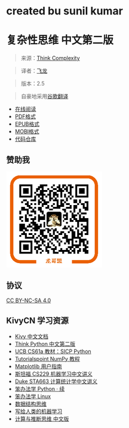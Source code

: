 # created bu sunil kumar
# 复杂性思维 中文第二版

> 来源：[Think Complexity](http://greenteapress.com/complexity2/html/index.html)

> 译者：[飞龙](https://github.com/)

> 版本：2.5

> 自豪地采用[谷歌翻译](https://translate.google.cn/)

+ [在线阅读](https://www.gitbook.com/book/wizardforcel/think-comp-2e/details)
+ [PDF格式](https://www.gitbook.com/download/pdf/book/wizardforcel/think-comp-2e)
+ [EPUB格式](https://www.gitbook.com/download/epub/book/wizardforcel/think-comp-2e)
+ [MOBI格式](https://www.gitbook.com/download/mobi/book/wizardforcel/think-comp-2e)
+ [代码仓库](https://github.com/Kivy-CN/think-comp-2e-zh)

## 赞助我

![](img/qr_alipay.png)

## 协议

[CC BY-NC-SA 4.0](http://creativecommons.org/licenses/by-nc-sa/4.0/)

## KivyCN 学习资源

*   [Kivy 中文文档](https://github.com/Kivy-CN/Kivy-CN)
*   [Think Python 中文第二版](https://github.com/Kivy-CN/ThinkPython-CN)
*   [UCB CS61a 教材：SICP Python](https://github.com/Kivy-CN/sicp-py-zh)
*   [Tutorialspoint NumPy 教程](https://github.com/Kivy-CN/ts-numpy-tut-zh)
*   [Matplotlib 用户指南](https://github.com/Kivy-CN/matplotlib-user-guide-zh)
*   [斯坦福 CS229 机器学习中文讲义](https://github.com/Kivy-CN/Stanford-CS-229-CN)
*   [Duke STA663 计算统计学中文讲义](https://github.com/Kivy-CN/Duke-STA-663-CN)
*   [笨办法学 Python · 续](https://github.com/Kivy-CN/lmpythw-zh)
*   [笨办法学 Linux](https://github.com/Kivy-CN/llthw-zh)
*   [数据结构思维](https://github.com/Kivy-CN/think-dast-zh)
*   [写给人类的机器学习](https://github.com/Kivy-CN/ml-for-humans-zh)
*   [计算与推断思维 中文版](https://github.com/Kivy-CN/data8-textbook-zh/blob/master/README.md)
